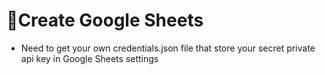 # 👋Create Google Sheets
- Need to get your own credentials.json file that store your secret private api key in Google Sheets settings

